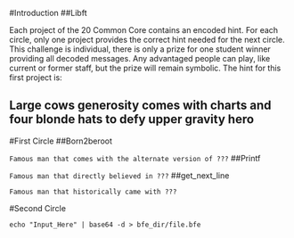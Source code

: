 #Introduction
##Libft
<!-- rot13 -->
Each project of the 20 Common Core contains an encoded hint. For
each circle, only one project provides the correct hint needed for
the next circle. This challenge is individual, there is only a
prize for one student winner providing all decoded messages. Any
advantaged people can play, like current or former staff, but the
prize will remain symbolic. The hint for this first project is:

Large cows generosity comes with charts and four blonde hats to defy upper gravity hero
-

#First Circle
##Born2beroot
<!-- Morse code -->
`
Famous man that comes with the alternate version of ???
`
##Printf
<!-- brainfuck -->
`
Famous man that directly believed in ???
`
##get_next_line
<!-- leetspeach -->
```
Famous man that historically came with ???
```

#Second Circle
<!-- The strings are base64 that need to be decoded into a *.bfe encrypted binary. -->
```
echo "Input_Here" | base64 -d > bfe_dir/file.bfe
```
<!-- https://sourceforge.net/projects/bcrypt/files/bcrypt/1.1/ -->
